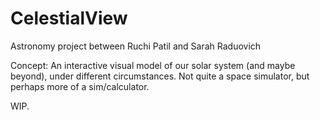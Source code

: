 # CelestialView
Astronomy project between Ruchi Patil and Sarah Raduovich

Concept: An interactive visual model of our solar system (and maybe beyond), under different circumstances.
Not quite a space simulator, but perhaps more of a sim/calculator. 

WIP.
